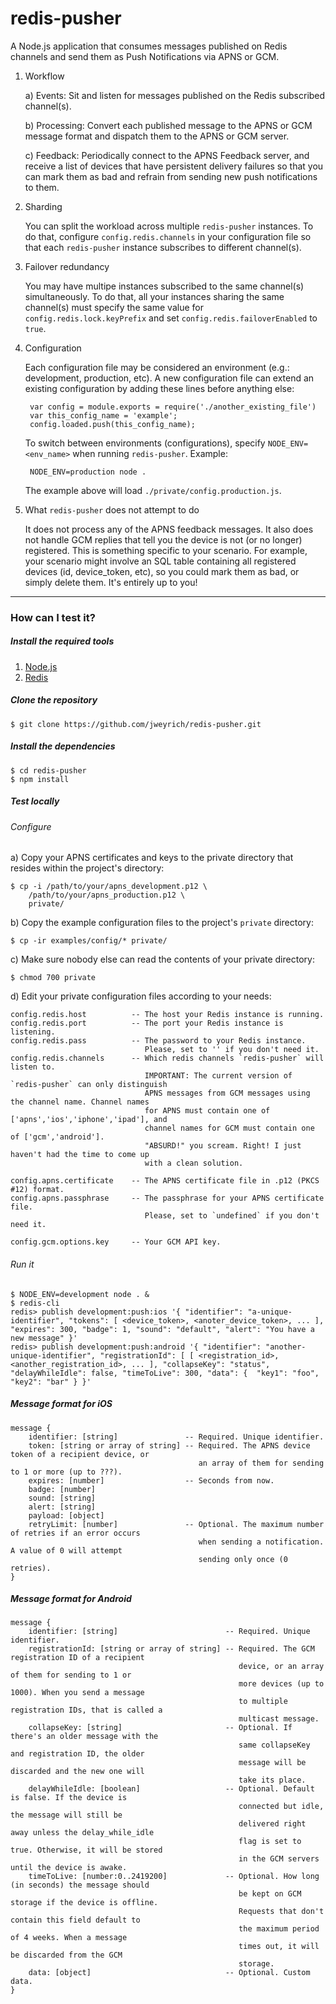 # redis-pusher

A Node.js application that consumes messages published on Redis channels and
send them as Push Notifications via APNS or GCM.

1. Workflow

	a) Events: Sit and listen for messages published on the Redis subscribed
	   channel(s).

	b) Processing: Convert each published message to the APNS or GCM message format
	   and dispatch them to the APNS or GCM server.

	c) Feedback: Periodically connect to the APNS Feedback server, and receive a
	   list of devices that have persistent delivery failures so that you can
	   mark them as bad and refrain from sending new push notifications to them.

2. Sharding

	You can split the workload across multiple `redis-pusher` instances.
	To do that, configure `config.redis.channels` in your configuration file so
	that each `redis-pusher` instance subscribes to different channel(s).

3. Failover redundancy

	You may have multipe instances subscribed to the same channel(s)
	simultaneously. To do that, all your instances sharing the same channel(s)
	must specify the same value for `config.redis.lock.keyPrefix` and set
	`config.redis.failoverEnabled` to `true`.

4. Configuration

	Each configuration file may be considered an environment (e.g.: development,
	production, etc). A new configuration file can extend an existing
	configuration by adding these lines before anything else:

		var config = module.exports = require('./another_existing_file')
		var this_config_name = 'example';
		config.loaded.push(this_config_name);

	To switch between environments (configurations), specify
	`NODE_ENV=<env_name>` when running `redis-pusher`. Example:

		NODE_ENV=production node .

	The example above will load `./private/config.production.js`.

5. What `redis-pusher` does not attempt to do

	It does not process any of the APNS feedback messages. It also does not handle
	GCM replies that tell you the device is not (or no longer) registered.
	This is something specific to your scenario. For example, your scenario might
	involve an SQL table containing all registered devices (id, device_token, etc),
	so you could mark them as bad, or simply delete them. It's entirely up to you!

- - -

### How can I test it?

##### Install the required tools

1. [Node.js](http://nodejs.org/)
2. [Redis](http://redis.io/)

##### Clone the repository

	$ git clone https://github.com/jweyrich/redis-pusher.git

##### Install the dependencies

	$ cd redis-pusher
	$ npm install

##### Test locally

###### Configure

a) Copy your APNS certificates and keys to the private
   directory that resides within the project's directory:

	$ cp -i /path/to/your/apns_development.p12 \
		/path/to/your/apns_production.p12 \
		private/

b) Copy the example configuration files to the project's `private`
   directory:

	$ cp -ir examples/config/* private/

c) Make sure nobody else can read the contents of your private directory:

	$ chmod 700 private

d) Edit your private configuration files according to your needs:

	config.redis.host          -- The host your Redis instance is running.
	config.redis.port          -- The port your Redis instance is listening.
	config.redis.pass          -- The password to your Redis instance.
	                              Please, set to '' if you don't need it.
	config.redis.channels      -- Which redis channels `redis-pusher` will listen to.
	                              IMPORTANT: The current version of `redis-pusher` can only distinguish
	                              APNS messages from GCM messages using the channel name. Channel names
	                              for APNS must contain one of ['apns','ios','iphone','ipad'], and
	                              channel names for GCM must contain one of ['gcm','android'].
	                              "ABSURD!" you scream. Right! I just haven't had the time to come up
	                              with a clean solution.

	config.apns.certificate    -- The APNS certificate file in .p12 (PKCS #12) format.
	config.apns.passphrase     -- The passphrase for your APNS certificate file.
	                              Please, set to `undefined` if you don't need it.

	config.gcm.options.key     -- Your GCM API key.

###### Run it

	$ NODE_ENV=development node . &
	$ redis-cli
	redis> publish development:push:ios '{ "identifier": "a-unique-identifier", "tokens": [ <device_token>, <anoter_device_token>, ... ], "expires": 300, "badge": 1, "sound": "default", "alert": "You have a new message" }'
	redis> publish development:push:android '{ "identifier": "another-unique-identifier", "registrationId": [ [ <registration_id>, <another_registration_id>, ... ], "collapseKey": "status", "delayWhileIdle": false, "timeToLive": 300, "data": {  "key1": "foo", "key2": "bar" } }'

##### Message format for iOS

	message {
		identifier: [string]               -- Required. Unique identifier.
		token: [string or array of string] -- Required. The APNS device token of a recipient device, or
		                                      an array of them for sending to 1 or more (up to ???).
		expires: [number]                  -- Seconds from now.
		badge: [number]
		sound: [string]
		alert: [string]
		payload: [object]
		retryLimit: [number]               -- Optional. The maximum number of retries if an error occurs
		                                      when sending a notification. A value of 0 will attempt
		                                      sending only once (0 retries).
	}

##### Message format for Android

	message {
		identifier: [string]                        -- Required. Unique identifier.
		registrationId: [string or array of string] -- Required. The GCM registration ID of a recipient
		                                               device, or an array of them for sending to 1 or
		                                               more devices (up to 1000). When you send a message
		                                               to multiple registration IDs, that is called a
		                                               multicast message.
		collapseKey: [string]                       -- Optional. If there's an older message with the
		                                               same collapseKey and registration ID, the older
		                                               message will be discarded and the new one will
		                                               take its place.
		delayWhileIdle: [boolean]                   -- Optional. Default is false. If the device is
		                                               connected but idle, the message will still be
		                                               delivered right away unless the delay_while_idle
		                                               flag is set to true. Otherwise, it will be stored
		                                               in the GCM servers until the device is awake.
		timeToLive: [number:0..2419200]             -- Optional. How long (in seconds) the message should
		                                               be kept on GCM storage if the device is offline.
		                                               Requests that don't contain this field default to
		                                               the maximum period of 4 weeks. When a message
		                                               times out, it will be discarded from the GCM
		                                               storage.
		data: [object]                              -- Optional. Custom data.
	}
